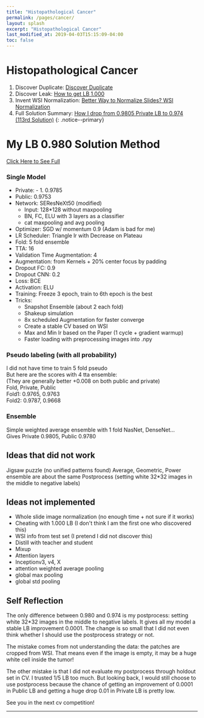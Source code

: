 ```yaml
---
title: "Histopathological Cancer"
permalink: /pages/cancer/
layout: splash
excerpt: "Histopathological Cancer"
last_modified_at: 2019-04-03T15:15:09-04:00
toc: false
---
```

# Histopathological Cancer
1. Discover Duplicate: [Discover Duplicate](https://www.kaggle.com/c/histopathologic-cancer-detection/discussion/87367)
2. Discover Leak: [How to get LB 1.000](https://www.kaggle.com/c/histopathologic-cancer-detection/discussion/85424)
3. Invent WSI Normalization: [Better Way to Normalize Slides? WSI Normalization](https://www.kaggle.com/c/histopathologic-cancer-detection/discussion/87069)
4. Full Solution Summary: [How I drop from 0.9805 Private LB to 0.974 (113rd Solution)](https://www.kaggle.com/c/histopathologic-cancer-detection/discussion/87367)
{: .notice--primary}

# My LB 0.980 Solution Method
[Click Here to See Full](https://www.kaggle.com/c/histopathologic-cancer-detection/discussion/87367)

### Single Model
- Private: - 1. 0.9785
- Public: 0.9753
- Network: SEResNeXt50 (modified)
  - Input: 128*128 without maxpooling
  - BN, FC, ELU with 3 layers as a classifier
  - cat maxpooling and avg pooling
- Optimizer: SGD w/ momentum 0.9 (Adam is bad for me)
- LR Scheduler: Triangle lr with Decrease on Plateau
- Fold: 5 fold ensemble
- TTA: 16
- Validation Time Augmentation: 4
- Augmentation: from Kernels + 20% center focus by padding
- Dropout FC: 0.9
- Dropout CNN: 0.2
- Loss: BCE
- Activation: ELU
- Training: Freeze 3 epoch, train to 6th epoch is the best
- Tricks:
  - Snapshot Ensemble (about 2 each fold)
  - Shakeup simulation
  - 8x scheduled Augmentation for faster converge
  - Create a stable CV based on WSI
  - Max and Min lr based on the Paper (1 cycle + gradient warmup)
  - Faster loading with preprocessing images into .npy

### Pseudo labeling (with all probability)
I did not have time to train 5 fold pseudo  
But here are the scores with 4 tta ensemble:  
(They are generally better +0.008 on both public and private)  
Fold, Private, Public  
Fold1: 0.9765, 0.9763  
Fold2: 0.9787, 0.9668  

### Ensemble
Simple weighted average ensemble with 1 fold NasNet, DenseNet...  
Gives Private 0.9805, Public 0.9780  

## Ideas that did not work
Jigsaw puzzle (no unified patterns found)
Average, Geometric, Power ensemble are about the same
Postprocess (setting white 32*32 images in the middle to negative labels)

## Ideas not implemented
- Whole slide image normalization (no enough time + not sure if it works)
- Cheating with 1.000 LB (I don't think I am the first one who discovered this)
- WSI info from test set (I pretend I did not discover this)
- Distill with teacher and student
- Mixup
- Attention layers
- Inceptionv3, v4, X
- attention weighted average pooling
- global max pooling
- global std pooling

## Self Reflection
The only difference between 0.980 and 0.974 is my postprocess: setting white 32*32 images in the middle to negative labels. It gives all my model a stable LB improvement 0.0001. The change is so small that I did not even think whether I should use the postprocess strategy or not.

The mistake comes from not understanding the data: the patches are cropped from WSI. That means even if the image is empty, it may be a huge white cell inside the tumor!  

The other mistake is that I did not evaluate my postprocess through holdout set in CV. I trusted 1/5 LB too much. But looking back, I would still choose to use postprocess because the chance of getting an improvement of 0.0001 in Public LB and getting a huge drop 0.01 in Private LB is pretty low.  

See you in the next cv competition!  



---

